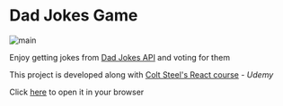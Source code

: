 # Dad Jokes Game

![main](https://res.cloudinary.com/ddjb3qdew/image/upload/v1641682038/dad-jokes_eswfzt.png)

Enjoy getting jokes from [Dad Jokes API](https://icanhazdadjoke.com/api) and voting for them

This project is developed along with [Colt Steel's React course](https://www.udemy.com/course/modern-react-bootcamp) - *Udemy*

Click [here](https://ialnazer.github.io/dad-jokes-hosted/) to open it in your browser